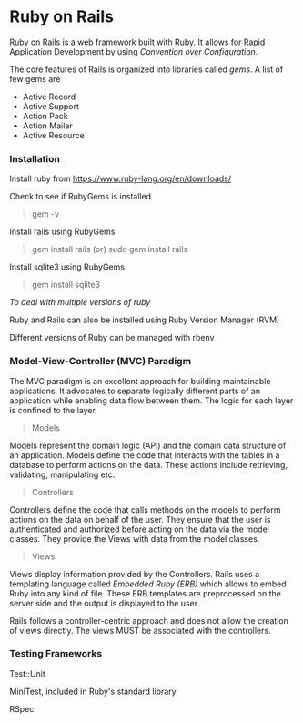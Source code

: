 # Ruby on Rails

Ruby on Rails is a web framework built with Ruby. It allows for Rapid Application Development by using 
*Convention over Configuration*.

The core features of Rails is organized into libraries called *gems*. A list of few gems are

* Active Record
* Active Support
* Action Pack
* Action Mailer
* Active Resource


### Installation

Install ruby from https://www.ruby-lang.org/en/downloads/

Check to see if RubyGems is installed

> gem -v

Install rails using RubyGems

> gem install rails (or) sudo gem install rails

Install sqlite3 using RubyGems

> gem install sqlite3

*To deal with multiple versions of ruby*

Ruby and Rails can also be installed using Ruby Version Manager (RVM)

Different versions of Ruby can be managed with rbenv


### Model-View-Controller (MVC) Paradigm

The MVC paradigm is an excellent approach for building maintainable applications. It advocates to separate logically different parts of an application while enabling data flow between them. The logic for each layer is confined to the layer. 

> Models

Models represent the domain logic (API) and the domain data structure of an application. Models define the code that interacts with the tables in a database to perform actions on the data. These actions include retrieving, validating, manipulating etc.

> Controllers 

Controllers define the code that calls methods on the models to perform actions on the data on behalf of the user. 
They ensure that the user is authenticated and authorized before acting on the data via the model classes. They provide the Views with data from the model classes. 

> Views

Views display information provided by the Controllers. Rails uses a templating language called *Embedded Ruby (ERB)* which allows to embed Ruby into any kind of file. These ERB templates are preprocessed on the server side and the output is displayed to the user. 

Rails follows a controller-centric approach and does not allow the creation of views directly. The views MUST be associated with the controllers. 

### Testing Frameworks

Test::Unit 

MiniTest, included in Ruby's standard library

RSpec



